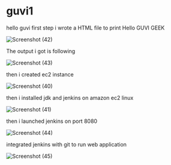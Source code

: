 # guvi1
hello guvi
first step i wrote a HTML file to print Hello GUVI GEEK

![Screenshot (42)](https://user-images.githubusercontent.com/76478919/209903798-dada1850-66f4-4013-84ca-898123c9efb6.png)


The output i got is following

![Screenshot (43)](https://user-images.githubusercontent.com/76478919/209903898-37732463-ccb6-4880-a1f4-d98a65dda488.png)


then i created ec2 instance 

![Screenshot (40)](https://user-images.githubusercontent.com/76478919/209903941-38876b5c-1559-4caf-8410-6c2e04980fe1.png)


then i  installed jdk and jenkins on amazon ec2 linux

![Screenshot (41)](https://user-images.githubusercontent.com/76478919/209903993-b2af9c73-e918-4af3-ba8e-91a4406412e6.png)


then i launched jenkins on port 8080

![Screenshot (44)](https://user-images.githubusercontent.com/76478919/209904067-1cfcfc8a-e996-4a2f-8272-2ad6b4eb9a54.png)


integrated jenkins with git to run web application

![Screenshot (45)](https://user-images.githubusercontent.com/76478919/209904139-70be471d-567c-403a-9860-99e8ebd5734a.png)
